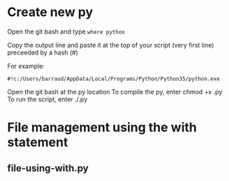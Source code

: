 # Create new py
Open the git bash and type `where python`

Copy the output line and paste it at the top of your script (very first line) preceeded by a hash (#)

For example:
```
#!c:/Users/barraud/AppData/Local/Programs/Python/Python35/python.exe
```
Open the git bash at the py location
To compile the py, enter
chmod +x <name>.py
To run the script, enter
./<name>.py

# File management using the with statement
## file-using-with.py

